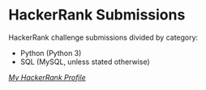 # HackerRank Submissions
HackerRank challenge submissions divided by category:
- Python (Python 3)
- SQL (MySQL, unless stated otherwise)

[*My HackerRank Profile*](https://www.hackerrank.com/alyslma)
